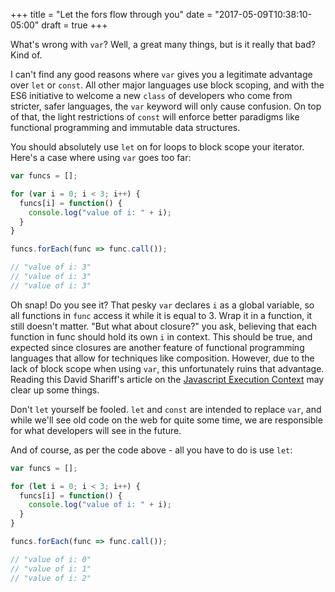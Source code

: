 +++
title = "Let the fors flow through you"
date = "2017-05-09T10:38:10-05:00"
draft = true
+++

What's wrong with `var`?  Well, a great many things, but is it really that bad?  Kind of.

I can't find any good reasons where `var` gives you a legitimate advantage over `let` or `const`.  All other major languages use block scoping, and with the ES6 initiative to welcome a new `class` of developers who come from stricter, safer languages, the `var` keyword will only cause confusion.  On top of that, the light restrictions of `const` will enforce better paradigms like functional programming and immutable data structures.

You should absolutely use `let` on for loops to block scope your iterator.  Here's a case where using `var` goes too far:

```javascript
var funcs = [];

for (var i = 0; i < 3; i++) {
  funcs[i] = function() {
    console.log("value of i: " + i);
  }
}

funcs.forEach(func => func.call());

// "value of i: 3"
// "value of i: 3"
// "value of i: 3"
```

Oh snap! Do you see it? That pesky `var` declares `i` as a global variable, so all functions in `func` access it while it is equal to 3.  Wrap it in a function, it still doesn't matter.  "But what about closure?" you ask, believing that each function in func should hold its own `i` in context.  This should be true, and expected since closures are another feature of functional programming languages that allow for techniques like composition.  However, due to the lack of block scope when using `var`, this unfortunately ruins that advantage. Reading this David Shariff's article on the [Javascript Execution Context](http://davidshariff.com/blog/what-is-the-execution-context-in-javascript/) may clear up some things.

Don't `let` yourself be fooled.  `let` and `const` are intended to replace `var`, and while we'll see old code on the web for quite some time, we are responsible for what developers will see in the future.

And of course, as per the code above - all you have to do is use `let`:

```javascript
var funcs = [];

for (let i = 0; i < 3; i++) {
  funcs[i] = function() {
    console.log("value of i: " + i);
  }
}

funcs.forEach(func => func.call());

// "value of i: 0"
// "value of i: 1"
// "value of i: 2"
```
